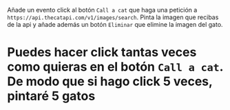 
Añade un evento click al botón `Call a cat` que haga una petición a `https://api.thecatapi.com/v1/images/search`. Pinta la imagen que recibas de la api y añade además un botón `Eliminar` que elimine la imagen del gato.

Puedes hacer click tantas veces como quieras en el botón `Call a cat`. De modo que si hago click 5 veces, pintaré 5 gatos
=======

